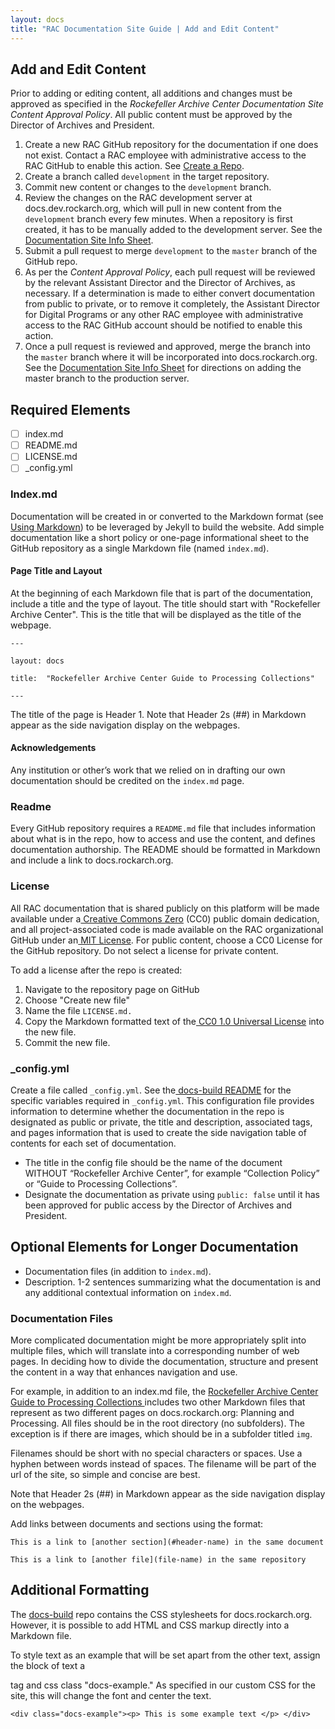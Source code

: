 ```yaml
---
layout: docs
title: "RAC Documentation Site Guide | Add and Edit Content"
---
```


## Add and Edit Content

Prior to adding or editing content, all additions and changes must be approved as specified in the *Rockefeller Archive Center Documentation Site Content Approval Policy*. All public content must be approved by the Director of Archives and President.

1. Create a new RAC GitHub repository for the documentation if one does not exist. Contact a RAC employee with administrative access to the RAC GitHub to enable this action. See [Create a Repo](using-github#create-a-repo).
2. Create a branch called `development` in the target repository.
3. Commit new content or changes to the `development` branch.
4. Review the changes on the RAC development server at docs.dev.rockarch.org, which will pull in new content from the `development` branch every few minutes. When a repository is first created, it has to be manually added to the development server. See the [Documentation Site Info Sheet](http://docs.rockarch.org/systems-info-sheets/documentation-site-info-sheet).
5. Submit a pull request to merge `development` to the `master` branch of the GitHub repo.
6. As per the *Content Approval Policy*, each pull request will be reviewed by the relevant Assistant Director and the Director of Archives, as necessary. If a determination is made to either convert documentation from public to private, or to remove it completely, the Assistant Director for Digital Programs or any other RAC employee with administrative access to the RAC GitHub account should be notified to enable this action.
7. Once a pull request is reviewed and approved, merge the branch into the `master` branch where it will be incorporated into docs.rockarch.org. See the [Documentation Site Info Sheet](http://docs.rockarch.org/systems-info-sheets/documentation-site-info-sheet) for directions on adding the master branch to the production server.

## Required Elements

* [ ] index.md
* [ ] README.md
* [ ] LICENSE.md
* [ ] \_config.yml

### Index.md

Documentation will be created in or converted to the Markdown format (see [Using Markdown](using-markdown)) to be leveraged by Jekyll to build the website. Add simple documentation like a short policy or one-page informational sheet to the GitHub repository as a single Markdown file (named `index.md`).

#### Page Title and Layout

At the beginning of each Markdown file that is part of the documentation, include a title and the type of layout. The title should start with "Rockefeller Archive Center". This is the title that will be displayed as the title of the webpage.


`---`

`layout: docs`

`title:  "Rockefeller Archive Center Guide to Processing Collections"`

`---`

The title of the page is Header 1. Note that Header 2s (##) in Markdown appear as the side navigation display on the webpages.

#### Acknowledgements

Any institution or other’s work that we relied on in drafting our own documentation should be credited on the `index.md` page.

### Readme

Every GitHub repository requires a `README.md` file that includes information about what is in the repo, how to access and use the content, and defines documentation authorship. The README should be formatted in Markdown and include a link to docs.rockarch.org.

### License

All RAC documentation that is shared publicly on this platform will be made available under a[ Creative Commons Zero](https://creativecommons.org/publicdomain/zero/1.0/) (CC0) public domain dedication, and all project-associated code is made available on the RAC organizational GitHub under an[ MIT License](https://opensource.org/licenses/MIT). For public content, choose a CC0 License for the GitHub repository. Do not select a license for private content.


To add a license after the repo is created:

1. Navigate to the repository page on GitHub
2. Choose "Create new file"
3. Name the file `LICENSE.md.`
4. Copy the Markdown formatted text of the[ CC0 1.0 Universal License](https://github.com/idleberg/Creative-Commons-Markdown/edit/master/4.0/zero.markdown) into the new file.
5. Commit the new file.

###  \_config.yml

Create a file called `_config.yml`. See the[ docs-build README](https://github.com/RockefellerArchiveCenter/docs-build/blob/master/README.md#repository-configuration) for the specific variables required in `_config.yml`. This configuration file provides information to determine whether the documentation in the repo is designated as public or private, the title and description, associated tags, and pages information that is used to create the side navigation table of contents for each set of documentation.

* The title in the config file should be the name of the document WITHOUT “Rockefeller Archive Center”, for example “Collection Policy” or “Guide to Processing Collections”.
* Designate the documentation as private using `public: false` until it has been approved for public access by the Director of Archives and President.

## Optional Elements for Longer Documentation

* Documentation files (in addition to `index.md`).
* Description. 1-2 sentences summarizing what the documentation is and any additional contextual information on `index.md`.

### Documentation Files

More complicated documentation might be more appropriately split into multiple files, which will translate into a corresponding number of web pages. In deciding how to divide the documentation, structure and present the content in a way that enhances navigation and use.

For example, in addition to an index.md file, the [Rockefeller Archive Center Guide to Processing Collections ](http://docs.rockarch.org/processing_manual/) includes two other Markdown files that represent as two different pages on docs.rockarch.org: Planning and Processing. All files should be in the root directory (no subfolders). The exception is if there are images, which should be in a subfolder titled `img`.

Filenames should be short with no special characters or spaces. Use a hyphen between words instead of spaces. The filename will be part of the url of the site, so simple and concise are best.

Note that Header 2s (##) in Markdown appear as the side navigation display on the webpages.

Add links between documents and sections using the format:

`This is a link to [another section](#header-name) in the same document`

`This is a link to [another file](file-name) in the same repository`

## Additional Formatting

The [docs-build](https://github.com/RockefellerArchiveCenter/docs-build) repo contains the CSS stylesheets for docs.rockarch.org. However, it is possible to add HTML and CSS markup directly into a Markdown file.

To style text as an example that will be set apart from the other text, assign the block of text a <div> tag and css class "docs-example." As specified in our custom CSS for the site, this will change the font and center the text.

`<div class="docs-example"><p> This is some example text </p> </div>`
